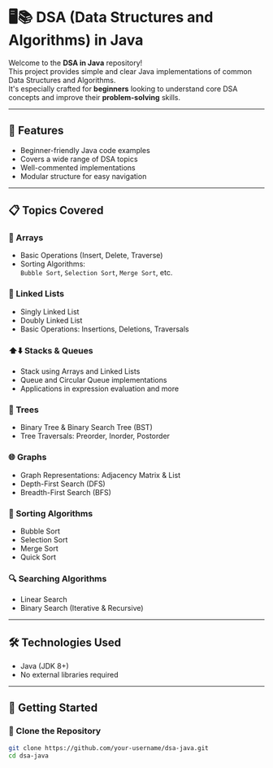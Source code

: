 # 🖥️📚 DSA (Data Structures and Algorithms) in Java

Welcome to the **DSA in Java** repository!  
This project provides simple and clear Java implementations of common Data Structures and Algorithms.  
It's especially crafted for **beginners** looking to understand core DSA concepts and improve their **problem-solving** skills.

---

## 🌟 Features

- Beginner-friendly Java code examples
- Covers a wide range of DSA topics
- Well-commented implementations
- Modular structure for easy navigation

---

## 📋 Topics Covered

### 🔢 Arrays
- Basic Operations (Insert, Delete, Traverse)
- Sorting Algorithms:  
  `Bubble Sort`, `Selection Sort`, `Merge Sort`, etc.

### 🔗 Linked Lists
- Singly Linked List  
- Doubly Linked List  
- Basic Operations: Insertions, Deletions, Traversals

### ⬆️⬇️ Stacks & Queues
- Stack using Arrays and Linked Lists  
- Queue and Circular Queue implementations  
- Applications in expression evaluation and more

### 🌳 Trees
- Binary Tree & Binary Search Tree (BST)
- Tree Traversals: Preorder, Inorder, Postorder

### 🌐 Graphs
- Graph Representations: Adjacency Matrix & List
- Depth-First Search (DFS)  
- Breadth-First Search (BFS)

### 🔀 Sorting Algorithms
- Bubble Sort  
- Selection Sort  
- Merge Sort  
- Quick Sort

### 🔍 Searching Algorithms
- Linear Search  
- Binary Search (Iterative & Recursive)

---

## 🛠️ Technologies Used

- Java (JDK 8+)
- No external libraries required

---

## 🚀 Getting Started

### 📁 Clone the Repository

```bash
git clone https://github.com/your-username/dsa-java.git
cd dsa-java
